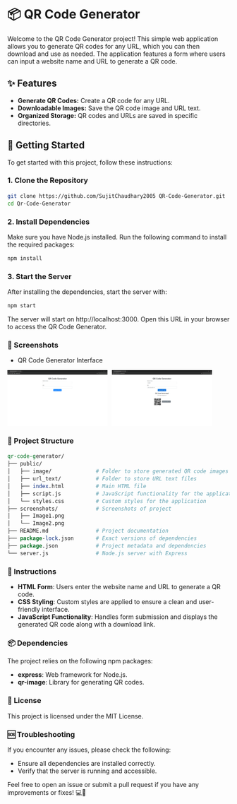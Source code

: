 # 📦 QR Code Generator

Welcome to the QR Code Generator project! This simple web application allows you to generate QR codes for any URL, which you can then download and use as needed. The application features a form where users can input a website name and URL to generate a QR code.

## ✨ Features

- **Generate QR Codes:** Create a QR code for any URL.
- **Downloadable Images:** Save the QR code image and URL text.
- **Organized Storage:** QR codes and URLs are saved in specific directories.

## 🚀 Getting Started

To get started with this project, follow these instructions:

### 1. Clone the Repository

```bash
git clone https://github.com/SujitChaudhary2005 QR-Code-Generator.git
cd Qr-Code-Generator
```
### 2. Install Dependencies
Make sure you have Node.js installed. Run the following command to install the required packages:

```bash
npm install
```
### 3. Start the Server
After installing the dependencies, start the server with:

```bash
npm start
```
The server will start on http://localhost:3000. Open this URL in your browser to access the QR Code Generator.

### 📸 Screenshots
- QR Code Generator Interface
<div style="display: flex; flex-direction: row;">
    <img src="./screenshots/Image1.png" alt="QR Code Generator Interface" width="45%" style="margin-right: 10px;">
    <img src="./screenshots/Image2.png" alt="Generated QR Code" width="45%">
</div>

### 📂 Project Structure
```perl
qr-code-generator/
├── public/
│   ├── image/              # Folder to store generated QR code images
│   ├── url_text/           # Folder to store URL text files
│   ├── index.html          # Main HTML file
│   ├── script.js           # JavaScript functionality for the application
│   └── styles.css          # Custom styles for the application
├── screenshots/            # Screenshots of project
│   ├── Image1.png
│   └── Image2.png          
├── README.md               # Project documentation
├── package-lock.json       # Exact versions of dependencies
├── package.json            # Project metadata and dependencies
└── server.js               # Node.js server with Express
```

### 📜 Instructions
- **HTML Form**: Users enter the website name and URL to generate a QR code.
- **CSS Styling**: Custom styles are applied to ensure a clean and user-friendly interface.
- **JavaScript Functionality**: Handles form submission and displays the generated QR code along with a download link.

### 📦 Dependencies
The project relies on the following npm packages:

- **express**: Web framework for Node.js.
- **qr-image**: Library for generating QR codes.

### 📝 License
This project is licensed under the MIT License.

### 🆘 Troubleshooting
If you encounter any issues, please check the following:

- Ensure all dependencies are installed correctly.
- Verify that the server is running and accessible.

Feel free to open an issue or submit a pull request if you have any improvements or fixes! 💻💪